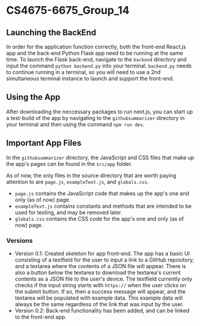 # CS4675-6675_Group_14

## Launching the BackEnd
In order for the application function correctly, both the front-end React.js app and the
back-end Python Flask app need to be running at the same time. To launch the Flask back-end,
navigate to the `backend` directory and input the command `python backend.py` into your
terminal. `backend.py` needs to continue running in a terminal, so you will need to use
a 2nd simultaneous terminal instance to launch and support the front-end.

## Using the App
After downloading the neccessary packages to run next.js, you can start up a test-build of
the app by navigating to the `githubsummarizer` directory in your terminal and then using the
command `npm run dev`.

## Important App Files
In the `githubsummarizer` directory, the JavaScript and CSS files that make up the app's pages
can be found in the `src/app` folder.

As of now, the only files in the source directory that are worth paying attention to are
`page.js`, `exampleText.js`, and `globals.css`.

- `page.js` contains the JavaScript code that makes up the app's one and only (as of now) page.
- `exampleText.js` contains constants and methods that are intended to be used for testing, and may be removed later.
- `globals.css` contains the CSS code for the app's one and only (as of now) page.

### Versions
- Version 0.1: Created skeleton for app front-end. The app has a basic UI consisting of a textfield for the user to input a link to a GitHub repository, and a textarea where the contents of a JSON file will appear. There is also a button below the textarea to download the textarea's current contents as a JSON file to the user's device. The textfield currently only checks if the input string starts with `https://` when the user clicks on the submit button. If so, then a success message will appear, and the textarea will be populated with example data. This example data will always be the same regardless of the link that was input by the user.
- Version 0.2: Back-end functionality has been added, and can be linked to the front-end app.